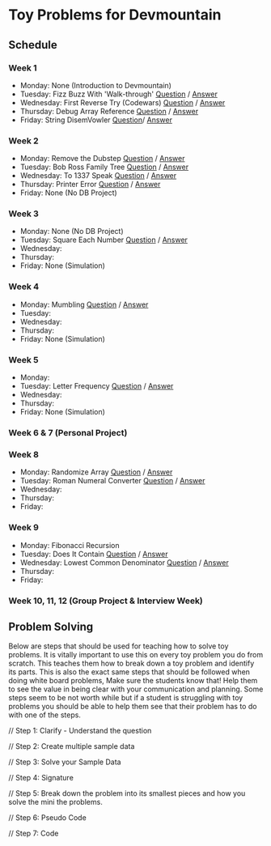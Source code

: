 # Toy Problems for Devmountain


## Schedule 

### Week 1
  <ul>
    <li>Monday: None (Introduction to Devmountain)</li>
    <li>Tuesday: Fizz Buzz With 'Walk-through' 
        <a href="https://repl.it/@AndrewNam/Fizz-Buzz">Question</a> 
        /
        <a href="https://repl.it/@AndrewNam/Fizz-Buzz-Answer">Answer</a>
     </li>
    <li>Wednesday: First Reverse Try (Codewars)
        <a href="https://repl.it/@AndrewNam/First-Reverse-Try">Question</a> 
        /
        <a href="https://repl.it/@AndrewNam/First-Reverse-Try-Answer">Answer</a>
    </li>
    <li>Thursday: Debug Array Reference
        <a href="https://repl.it/@AndrewNam/Debug-Array-Reference">Question</a> 
        /
        <a href="https://repl.it/@AndrewNam/Debug-Array-Reference-Answer">Answer</a>
    </li>
    <li>Friday: String DisemVowler 
        <a href="https://repl.it/@AndrewNam/String-DisemVowler">Question</a>/ 
        <a href="https://repl.it/@AndrewNam/String-DisemVowler-Answer">Answer</a>
    </li>
  </ul>

### Week 2
<ul>
  <li>Monday: Remove the Dubstep
    <a href="https://repl.it/@AndrewNam/Remove-the-Dubstep">Question</a> 
    / 
    <a href="https://repl.it/@AndrewNam/Remove-the-Dubstep-Answer">Answer</a>
  </li>
  <li>Tuesday: Bob Ross Family Tree 
    <a href="https://repl.it/@AndrewNam/Boss-Ross-Family-Tree">Question</a> 
    / 
    <a href="https://repl.it/@AndrewNam/Bob-Ross-Family-Tree-Answer">Answer</a>
  </li>
  <li>Wednesday: To 1337 Speak 
    <a href="https://repl.it/@AndrewNam/To-l337-Speak">Question</a> 
    / 
    <a href="https://repl.it/@AndrewNam/To-l337-Speak-Answer">Answer</a>
  </li>
  <li>Thursday: Printer Error
    <a href="https://repl.it/@AndrewNam/Printer-Error">Question</a> 
    / 
    <a href="https://repl.it/@AndrewNam/Printer-Error-Answer">Answer</a>
  </li>
  <li>Friday: None (No DB Project)</li>
</ul>

### Week 3
<ul>
  <li>Monday: None (No DB Project)</li>
  <li>Tuesday: Square Each Number 
    <a href="https://repl.it/@AndrewNam/Square-Each-Number">Question</a> 
    / 
    <a href="https://repl.it/@AndrewNam/Square-Each-Number-Answer">Answer</a>
  </li>
  <li>Wednesday: </li>
  <li>Thursday: </li>
  <li>Friday: None (Simulation)</li>
</ul>

### Week 4
<ul>
  <li>Monday: Mumbling 
   <a href="https://repl.it/@AndrewNam/Mumbling">Question</a> 
    / 
    <a href="https://repl.it/@AndrewNam/Mumbling-Answer">Answer</a>
  </li>
  <li>Tuesday: </li>
  <li>Wednesday: </li>
  <li>Thursday: </li>
  <li>Friday: None (Simulation)</li>
</ul>

### Week 5
<ul>
  <li>Monday: </li>
  <li>Tuesday: Letter Frequency
    <a href="https://repl.it/@AndrewNam/Letter-Frequency">Question</a> 
    / 
    <a href="https://repl.it/@AndrewNam/Letter-Frequency-Answer">Answer</a>
  </li>
  <li>Wednesday: </li>
  <li>Thursday: </li>
  <li>Friday: None (Simulation)</li>
</ul>

### Week 6 & 7 (Personal Project)

### Week 8 
<ul>
  <li>Monday: Randomize Array
    <a href="https://repl.it/@AndrewNam/Randomize-Array">Question</a> 
    / 
    <a href="https://repl.it/@AndrewNam/Randomize-Array-Answer">Answer</a>
  </li>
  <li>Tuesday: Roman Numeral Converter 
   <a href="https://repl.it/@AndrewNam/Roman-Numeral-Converter">Question</a> 
    / 
    <a href="https://repl.it/@AndrewNam/Roman-Numeral-Converter-Answer">Answer</a>
  </li>
  <li>Wednesday: </li>
  <li>Thursday: </li>
  <li>Friday: </li>
</ul>

### Week 9 
<ul>
  <li>Monday: Fibonacci Recursion</li>
  <li>Tuesday: Does It Contain
    <a href="https://repl.it/@AndrewNam/Does-It-Contain">Question</a> 
    / 
    <a href="https://repl.it/@AndrewNam/Does-It-Contain-Answer">Answer</a>
  </li>
  <li>Wednesday: Lowest Common Denominator
    <a href="https://repl.it/@AndrewNam/Lowest-Common-Denominator">Question</a> 
    / 
    <a href="https://repl.it/@AndrewNam/Lowest-Common-Denominator-Answer">Answer</a>
  </li>
  <li>Thursday: </li>
  <li>Friday: </li>
</ul>

### Week 10, 11, 12 (Group Project & Interview Week)

## Problem Solving

Below are steps that should be used for teaching how to solve toy problems. It is vitally important to use this on every toy problem you do from scratch. This teaches them how to break down a toy problem and identify its parts. This is also the exact same steps that should be followed when doing white board problems, Make sure the students know that! Help them to see the value in being clear with your communication and planning. Some steps seem to be not worth while but if a student is struggling with toy problems you should be able to help them see that their problem has to do with one of the steps.

// Step 1: Clarify - Understand the question

// Step 2: Create multiple sample data

// Step 3: Solve your Sample Data

// Step 4: Signature

// Step 5: Break down the problem into its smallest pieces and how you solve the mini the problems.

// Step 6: Pseudo Code

// Step 7: Code

